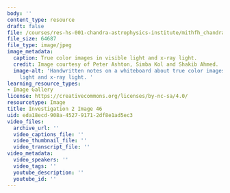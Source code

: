 ```yaml
---
body: ''
content_type: resource
draft: false
file: /courses/res-hs-001-chandra-astrophysics-institute/mithfh_chandra_inv2_imgprc.jpg
file_size: 64687
file_type: image/jpeg
image_metadata:
  caption: True color images in visible light and x-ray light.
  credit: Image courtesy of Peter Ashton, Simba Kol and Shakib Ahmed.
  image-alt: 'Handwritten notes on a whiteboard about true color images in visible
    light and x-ray light. '
learning_resource_types:
- Image Gallery
license: https://creativecommons.org/licenses/by-nc-sa/4.0/
resourcetype: Image
title: Investigation 2 Image 46
uid: eda18ecd-908a-4527-9171-2df8e1ad5ec3
video_files:
  archive_url: ''
  video_captions_file: ''
  video_thumbnail_file: ''
  video_transcript_file: ''
video_metadata:
  video_speakers: ''
  video_tags: ''
  youtube_description: ''
  youtube_id: ''
---
```

